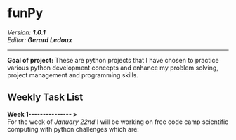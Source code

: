 <h1>funPy</h1>
<i>Version: <b>1.0.1</b></i><br>
<i>Editor: <b>Gerard Ledoux</b></i>
<br>
<hr>
<b>Goal of project:</b> These are python projects that I have chosen to practice various python development concepts and enhance my problem solving, project management and programming skills.

<h2>Weekly Task List</h2>
<b>Week 1--------------- ></b><br>
For the week of <i>January 22nd</i> I will be working on free code camp scientific computing with python challenges which are:<br>
